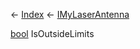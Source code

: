 ← [Index](Api-Index) ← [IMyLaserAntenna](Sandbox.ModAPI.Ingame.IMyLaserAntenna)

[bool](System.Boolean) IsOutsideLimits